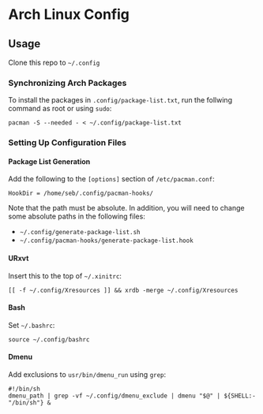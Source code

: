 # Arch Linux Config

## Usage

Clone this repo to `~/.config`

### Synchronizing Arch Packages

To install the packages in `.config/package-list.txt`, run the follwing command as root or using `sudo`:
```
pacman -S --needed - < ~/.config/package-list.txt
```

### Setting Up Configuration Files

#### Package List Generation

Add the following to the `[options]` section of `/etc/pacman.conf`:
```
HookDir = /home/seb/.config/pacman-hooks/
```
Note that the path must be absolute. In addition, you will need to change some absolute paths in the following files:
* `~/.config/generate-package-list.sh`
* `~/.config/pacman-hooks/generate-package-list.hook`

#### URxvt
Insert this to the top of `~/.xinitrc`:
```
[[ -f ~/.config/Xresources ]] && xrdb -merge ~/.config/Xresources
```

#### Bash
Set `~/.bashrc`:
```
source ~/.config/bashrc
```

#### Dmenu
Add exclusions to `usr/bin/dmenu_run` using `grep`:
```
#!/bin/sh
dmenu_path | grep -vf ~/.config/dmenu_exclude | dmenu "$@" | ${SHELL:-"/bin/sh"} &
```
